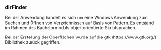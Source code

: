### dirFinder
Bei der Anwendung handelt es sich um eine Windows Anwendung zum Suchen und Öffnen von Verzeichnissen 
auf Basis von Pattern. Es entstand im Rahmen des Bachelormoduls objektorientierte Skriptsprachen.

Bei der Erstellung der Oberflächen wurde auf die gtk (https://www.gtk.org/) Bibliothek zurück gegriffen.


